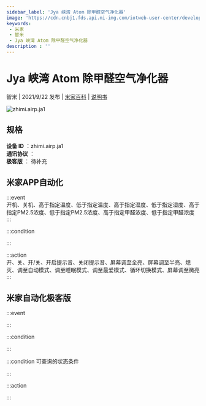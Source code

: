 ```yaml
---
sidebar_label: 'Jya 峡湾 Atom 除甲醛空气净化器'
image: 'https://cdn.cnbj1.fds.api.mi-img.com/iotweb-user-center/developer_1679047955990uDrDRqrW.png?GalaxyAccessKeyId=AKVGLQWBOVIRQ3XLEW&Expires=9223372036854775807&Signature=8iAen+KClLQ8dWBabBm7dtUpisY='
keywords: 
 - 米家
 - 智米
 - Jya 峡湾 Atom 除甲醛空气净化器
description : ''
---
```

# Jya 峡湾 Atom 除甲醛空气净化器

智米 | 2021/9/22 发布 | [米家百科](https://home.mi.com/webapp/content/baike/product/index.html?model=zhimi.airp.ja1) | [说明书](https://home.mi.com/views/introduction.html?model=zhimi.airp.ja1&region=cn)

![zhimi.airp.ja1](https://cdn.cnbj1.fds.api.mi-img.com/iotweb-user-center/developer_1679047955990uDrDRqrW.png?GalaxyAccessKeyId=AKVGLQWBOVIRQ3XLEW&Expires=9223372036854775807&Signature=8iAen+KClLQ8dWBabBm7dtUpisY=)

## 规格  
> 
**设备 ID** ：zhimi.airp.ja1  
**通讯协议** ：  
**极客版**  ： 待补充 


## 米家APP自动化  

:::event  
开机、关机、高于指定温度、低于指定温度、高于指定湿度、低于指定湿度、高于指定PM2.5浓度、低于指定PM2.5浓度、高于指定甲醛浓度、低于指定甲醛浓度
:::

:::condition  

:::

:::action   
开、关、开/关、开启提示音、关闭提示音、屏幕调至全亮、屏幕调至半亮、熄灭、调至自动模式、调至睡眠模式、调至最爱模式、循环切换模式、屏幕调至微亮
:::

## 米家自动化极客版  

:::event  

:::

:::condition  

:::

:::condition 可查询的状态条件  

:::

:::action  

:::

        
